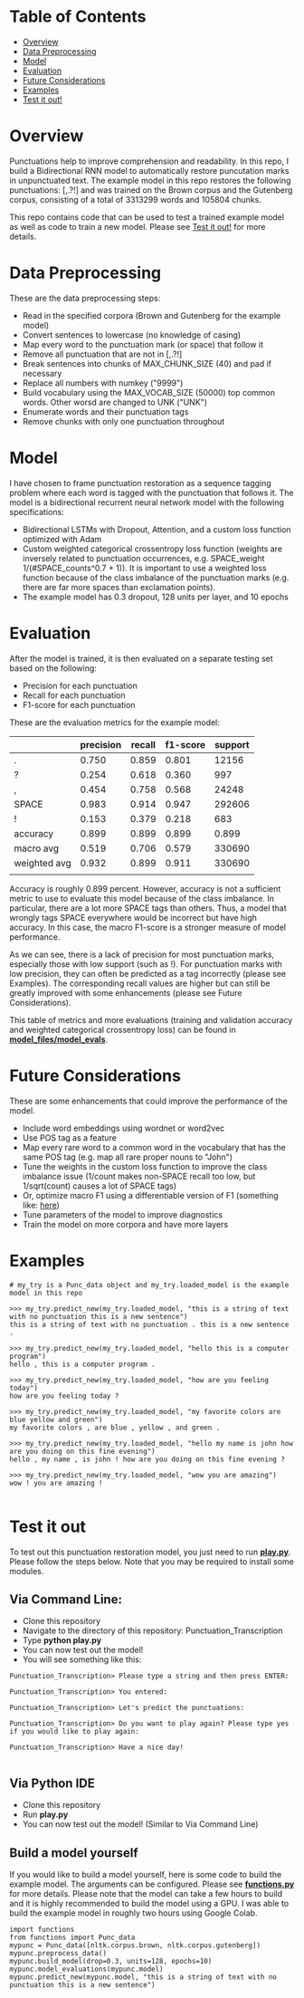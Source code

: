 # Table of Contents  
- [Overview](#Overview) 
- [Data Preprocessing](#Data-Preprocessing)  
- [Model](#Model)  
- [Evaluation](#Evaluation)  
- [Future Considerations](#Future-Considerations)
- [Examples](#Examples)
- [Test it out!](#Test-it-out)
# Overview
Punctuations help to improve comprehension and readability. In this repo, I build a Bidirectional RNN model to automatically restore puncutation marks in unpunctuated text. The example model in this repo restores the following punctuations: [,.?!] and was trained on the Brown corpus and the Gutenberg corpus, consisting of a total of 3313299 words and 105804 chunks.

This repo contains code that can be used to test a trained example model as well as code to train a new model. Please see [Test it out!](#Test-it-out) for more details.

# Data Preprocessing 
These are the data preprocessing steps: 
- Read in the specified corpora (Brown and Gutenberg for the example model)
- Convert sentences to lowercase (no knowledge of casing)
- Map every word to the punctuation mark (or space) that follow it 
- Remove all punctuation that are not in [,.?!]
- Break sentences into chunks of MAX_CHUNK_SIZE (40) and pad if necessary
- Replace all numbers with numkey ("9999")
- Build vocabulary using the MAX_VOCAB_SIZE (50000) top common words. Other worsd are changed to UNK ("UNK")
- Enumerate words and their punctuation tags  
- Remove chunks with only one punctuation throughout 

# Model 
I have chosen to frame punctuation restoration as a sequence tagging problem where each word is tagged with the punctuation that follows it. The model is a bidirectional recurrent neural network model with the following specifications:
- Bidirectional LSTMs with Dropout, Attention, and a custom loss function optimized with Adam 
- Custom weighted categorical crossentropy loss function (weights are inversely related to punctuation occurrences, e.g. SPACE_weight 1/(#SPACE_counts^0.7 + 1)). It is important to use a weighted loss function because of the class imbalance of the punctuation marks (e.g. there are far more spaces than exclamation points).
- The example model has 0.3 dropout, 128 units per layer, and 10 epochs

# Evaluation
After the model is trained, it is then evaluated on a separate testing set based on the following:
- Precision for each punctuation 
- Recall for each punctuation 
- F1-score for each punctuation 

These are the evaluation metrics for the example model: 

|              | precision | recall | f1-score | support     |
| ------------ | --------- | ------ | -------- | ----------- |
| .            | 0.750     | 0.859  | 0.801    | 12156       |
| ?            | 0.254     | 0.618  | 0.360    | 997         |
| ,            | 0.454     | 0.758  | 0.568    | 24248       |
| SPACE        | 0.983     | 0.914  | 0.947    | 292606      |
| !            | 0.153     | 0.379  | 0.218    | 683         |
| accuracy     | 0.899     | 0.899  | 0.899    | 0.899       |
| macro avg    | 0.519     | 0.706  | 0.579    | 330690      |
| weighted avg | 0.932     | 0.899  | 0.911    | 330690      |
|              |

Accuracy is roughly 0.899 percent. However, accuracy is not a sufficient metric to use to evaluate this model because of the class imbalance. In particular, there are a lot more SPACE tags than others. Thus, a model that wrongly tags SPACE everywhere would be incorrect but have high accuracy. In this case, the macro F1-score is a stronger measure of model performance.

As we can see, there is a lack of precision for most punctuation marks, especially those with low support (such as !). For punctuation marks with low precision, they can often be predicted as a tag incorrectly (please see Examples). The corresponding recall values are higher but can still be greatly improved with some enhancements (please see Future Considerations). 

This table of metrics and more evaluations (training and validation accuracy and weighted categorical crossentropy loss) can be found in [__model_files/model_evals__](https://github.com/vivianngo97/Punctuation_Transcription/tree/master/model_files/model_evals).

# Future Considerations
These are some enhancements that could improve the performance of the model.
- Include word embeddings using wordnet or word2vec
- Use POS tag as a feature 
- Map every rare word to a common word in the vocabulary that has the same POS tag (e.g. map all rare proper nouns to "John")
- Tune the weights in the custom loss function to improve the class imbalance issue (1/count makes non-SPACE recall too low, but 1/sqrt(count) causes a lot of SPACE tags)
- Or, optimize macro F1 using a differentiable version of F1 (something like: [here](https://datascience.stackexchange.com/questions/66581/is-it-possible-to-make-f1-score-differentiable-and-use-it-directly-as-a-loss-fun))
- Tune parameters of the model to improve diagnostics 
- Train the model on more corpora and have more layers

# Examples 

<pre><code># my_try is a Punc_data object and my_try.loaded_model is the example model in this repo

>>> my_try.predict_new(my_try.loaded_model, "this is a string of text with no punctuation this is a new sentence")
this is a string of text with no punctuation . this is a new sentence .

>>> my_try.predict_new(my_try.loaded_model, "hello this is a computer program")
hello , this is a computer program .

>>> my_try.predict_new(my_try.loaded_model, "how are you feeling today")
how are you feeling today ?

>>> my_try.predict_new(my_try.loaded_model, "my favorite colors are blue yellow and green")
my favorite colors , are blue , yellow , and green .

>>> my_try.predict_new(my_try.loaded_model, "hello my name is john how are you doing on this fine evening")
hello , my name , is john ! how are you doing on this fine evening ?

>>> my_try.predict_new(my_try.loaded_model, "wow you are amazing")
wow ! you are amazing !

</code></pre>

# Test it out

To test out this punctuation restoration model, you just need to run [__play.py__](https://github.com/vivianngo97/Punctuation_Transcription/blob/master/play.py). Please follow the steps below. Note that you may be required to install some modules. 

## Via Command Line:
- Clone this repository 
- Navigate to the directory of this repository: Punctuation_Transcription
- Type __python play.py__
- You can now test out the model!
- You will see something like this: 

<pre><code>Punctuation_Transcription> Please type a string and then press ENTER: 

Punctuation_Transcription> You entered: 

Punctuation_Transcription> Let's predict the punctuations:

Punctuation_Transcription> Do you want to play again? Please type yes if you would like to play again: 

Punctuation_Transcription> Have a nice day!
 
</code></pre>

## Via Python IDE
- Clone this repository 
- Run __play.py__
- You can now test out the model! (Similar to Via Command Line)

## Build a model yourself

If you would like to build a model yourself, here is some code to build the example model. The arguments can be configured. Please see [__functions.py__](https://github.com/vivianngo97/Punctuation_Transcription/blob/master/functions.py) for more details. Please note that the model can take a few hours to build and it is highly recommended to build the model using a GPU. I was able to build the example model in roughly two hours using Google Colab.

<pre><code>import functions
from functions import Punc_data
mypunc = Punc_data([nltk.corpus.brown, nltk.corpus.gutenberg])
mypunc.preprocess_data()
mypunc.build_model(drop=0.3, units=128, epochs=10)
mypunc.model_evaluations(mypunc.model)
mypunc.predict_new(mypunc.model, "this is a string of text with no punctuation this is a new sentence")
</code></pre>


